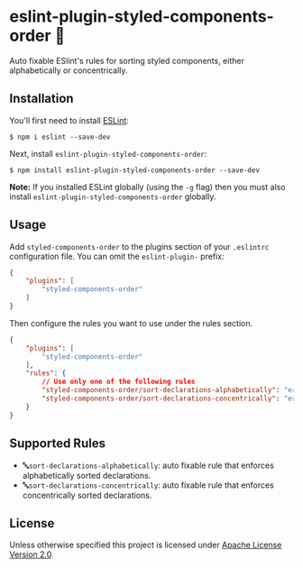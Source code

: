 # eslint-plugin-styled-components-order 💅

Auto fixable ESlint's rules for sorting styled components, either alphabetically or concentrically.

## Installation

You'll first need to install [ESLint](http://eslint.org):

```
$ npm i eslint --save-dev
```

Next, install `eslint-plugin-styled-components-order`:

```
$ npm install eslint-plugin-styled-components-order --save-dev
```

**Note:** If you installed ESLint globally (using the `-g` flag) then you must also install `eslint-plugin-styled-components-order` globally.

## Usage

Add `styled-components-order` to the plugins section of your `.eslintrc` configuration file. You can omit the `eslint-plugin-` prefix:

```json
{
    "plugins": [
        "styled-components-order"
    ]
}
```


Then configure the rules you want to use under the rules section.

```json
{
    "plugins": [
        "styled-components-order"
    ],
    "rules": {
        // Use only one of the following rules
        "styled-components-order/sort-declarations-alphabetically": "error",
        "styled-components-order/sort-declarations-concentrically": "error"
    }
}
```

## Supported Rules

* 🔤`sort-declarations-alphabetically`: auto fixable rule that enforces alphabetically sorted declarations.
* 🔤`sort-declarations-concentrically`: auto fixable rule that enforces concentrically sorted declarations.


## License
Unless otherwise specified this project is licensed under [Apache License Version 2.0](./LICENSE).



